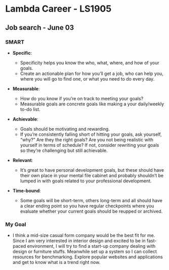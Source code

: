# Lambda Career - LS1905

## Job search - June 03
### SMART
- **Specific**:
    - Specificity helps you know the who, what, where, and how of your goals.
    - Create an actionable plan for how you’ll get a job, who can help you, where you will go to find one, or what you need to do every day. 

- **Measurable**:
    - How do you know if you’re on track to meeting your goals?
    - Measurable goals are concrete goals like making a your daily/weekly to-do list.

- **Achievable**:
    - Goals should be motivating and rewarding. 
    - If you’re consistently falling short of hitting your goals, ask yourself, “why?” Are they the right goals? Are you not being realistic with yourself in terms of schedule? If not, consider rewriting your goals so they’re challenging but still achievable.

- **Relevant**:
    - It’s great to have personal development goals, but these should have their own place in your mental file cabinet and probably shouldn’t be lumped in with goals related to your professional development.

- **Time-bound**:
    - Some goals will be short-term, others long-term and all should have a clear ending point so you have regular checkpoints where you evaluate whether your current goals should be reupped or archived.

### My Goal
- I think a mid-size casual form company would be the best fit for me. Since I am very interested in interior design and excited to be in fast-paced environment, I will try to find a start-up company dealing with design or furniture stuffs. Meanwhile set up a system so I can collect resources for benchmarking. Explore popular websites and applications and get to know what is a trend right now.
